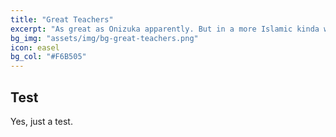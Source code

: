 ```yaml
---
title: "Great Teachers"
excerpt: "As great as Onizuka apparently. But in a more Islamic kinda way."
bg_img: "assets/img/bg-great-teachers.png"
icon: easel
bg_col: "#F6B505"
---
```


## Test
Yes, just a test.